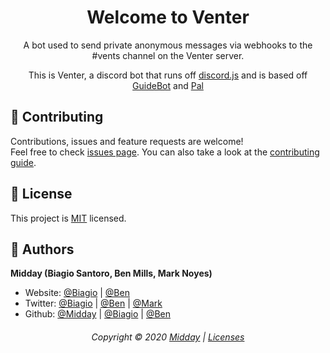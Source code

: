 <h1 align="center">Welcome to Venter</h1>
<p align="center"> A bot used to send private anonymous messages via webhooks to the #vents channel on the Venter server.</p>


<p align="center">This is Venter, a discord bot that runs off <a href="https://github.com/hydrabolt/discord.js/">discord.js</a> and is based off <a href="https://github.com/AnIdiotsGuide/guidebot">GuideBot</a> and <a href="https://github.com/MiddayClouds/pal">Pal</a></p>

## 🤝 Contributing

Contributions, issues and feature requests are welcome!<br />Feel free to check [issues page](https://github.com/MiddayClouds/venter/issues). You can also take a look at the [contributing guide](https://github.com/MiddayClouds/venter/blob/master/CONTRIBUTING.md).


## 📝 License

This project is [MIT](https://github.com/MiddayClouds/venter/blob/master/LICENSE) licensed.

## 👤 Authors

**Midday (Biagio Santoro, Ben Mills, Mark Noyes)**

* Website: [@Biagio](https://biagios.github.io) | [@Ben](https://benmills-co.github.io)
* Twitter: [@Biagio](https://twitter.com/biagiosantori) | [@Ben](https://twitter.com/BenMillsco) | [@Mark](https://twitter.com/Sad_Kris_)
* Github: [@Midday](https://github.com/MiddayClouds) | [@Biagio](https://github.com/biagios) | [@Ben](https://github.com/benmills-co)

<h6 align="center">
Copyright © 2020 <a href="https://github.com/MiddayClouds">Midday</a> | <a href="https://app.fossa.com/reports/d2cfbea5-30d0-4e12-bdb8-cac19db33d29">Licenses</a>
<br/></h6>
